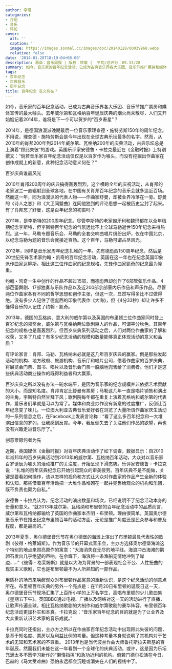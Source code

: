 ```yaml
---
author: 李瑾
categories:
- 介绍
- 音乐
- 评论
cover:
  alt: ''
  caption: ''
  image: https://images.soomal.cc/images/doc/20140128/00039968.webp
  relative: false
date: '2014-01-28T18:19:04+08:00'
description: 源自：音乐周报 | 版权：转载 |  平均/总评分：09.33/28
summary: 如今，音乐家的百年纪念活动，已成为古典音乐界各大乐团、音乐节推广票房和媒体宣传的最大噱头。去年威尔第和瓦格纳百年诞辰庆典的烟火尚未散尽，人们又开始惦记着2014年，谁将是下一个可以贺岁的“百岁寿星”？
tags:
- 百年纪念
- 古典音乐
- 周年纪念
title: 百年纪念 意义何在？
---
```


如今，音乐家的百年纪念活动，已成为古典音乐界各大乐团、音乐节推广票房和媒体宣传的最大噱头。去年威尔第和瓦格纳百年诞辰庆典的烟火尚未散尽，人们又开始惦记着2014年，谁将是下一个可以贺岁的“百岁寿星”？

2014年，是德国浪漫派晚期最后一位音乐家理查德・施特劳斯150年的周年纪念。不用说，理查德・施特劳斯会是今年出现在全球古典乐坛最多的名字。然而，从2010年的肖邦200年到2014年威尔第、瓦格纳200年的庆典活动，古典乐坛总是上演着“顾此失彼”的游戏。英国乐评家安德鲁・卡拉克最近在《金融时报》上特别撰文：“倘若音乐家百年纪念活动仅仅是以百岁作为噱头，而没有挖掘出作曲家在创作成就上的新意，此种纪念活动意义何在？”

百岁庆典谁最风光

2010年肖邦200周年的庆典搞得轰轰烈烈，这个横跨全年的庆祝活动，从肖邦的老家波兰一直辐射到全球各地，在中国有关肖邦百年纪念的音乐会就多达近百场。然而这一年，同为浪漫派的代表人物――作曲家舒曼，却被业界冷落在一旁。舒曼的《诗人之恋》和《大卫同盟曲》连同他独到的评论思想一起被历史尘封了起来。有了肖邦忘了舒曼，这是百年纪念的初衷吗？

2011年，是李斯特的200周年纪念。尽管李斯特的老家匈牙利和魏玛都在以全年档期纪念李斯特，但李斯特百年纪念的气氛远比不上全球马勒逝世150年纪念来得热烈。这一年，马勒专题音乐会、马勒的全套交响曲唱片纷纷出炉，仅在中国北京，以纪念马勒为题的音乐会就接近百场。这个百年，马勒可谓占尽风光。

2012年，同样是音乐家周年纪念扎堆的一年。先有德彪西150周年纪念，然后是20世纪先锋艺术家约翰・凯奇的百年纪念活动，英国在这一年也在纪念英国印象派作曲家达柳斯。相比这三位作曲家的纪念规格，先锋作曲家凯奇的纪念最为隆重。 

约翰・凯奇一生中创作的作品不超过15部，而德彪西却创作了6部管弦乐作品、4部芭蕾舞剧、17部独奏与乐队作品以及近200部余部室内乐作品和声乐作品。尽管两位作曲家各有不同的哲学思想和创作主张，但这一次，显然写得多比不过做得绝。没有多少人记住了德彪西的印象代表作《大海》，但《4分33秒》却让许多不懂得音乐的人记住了约翰・凯奇。

2013年，德国的瓦格纳、意大利的威尔第以及英国的布里顿三位作曲家同时登上百岁纪念的领奖台，威尔第与瓦格纳两位歌剧巨人的作品，可谓平分秋色，其百年纪念的规格也是轰轰烈烈。但百岁庆典系列活动之后，人们对两位作曲家的了解和收获，又多了几成？有多少纪念活动的规模和数量能够真正体现活动的意义和品质？

有评论家言：肖邦、马勒、瓦格纳未必就是这几年百岁庆典的赢家。倒是那些发起活动的机构、地方政府、旅游机构、音乐厅和唱片公司，借着作曲家的百岁庆典，将展览会门票、图书、唱片以及音乐会门票一股脑地兜售给了消费者。他们才是这些庆典活动商业操作的既得利益者和大赢家。

百岁庆典之所以没有办法一碗水端平，是因为音乐家的纪念规模并非依据艺术贡献的大小，而是知名度。肖邦肯定比舒曼有票房；马勒这几年一直是唱片销售和演出的主角，李斯特自然甘拜下风；歌剧院每年都在重复上演着瓦格纳和威尔第的代表作，爱乐者们早就是习以为常了。媒体和商业炒作没有新意的过度推广，反倒让百年纪念变了味儿。一位澳大利亚古典音乐爱好者在浏览了大量所谓作曲家庆生活动的一系列信息之后，在Facebook上发表言论称：“看了这么多百年纪念和一大堆演出信息的罗列，让我感到反胃。今年，我反倒失去了关注他们作品的欲望，再也没有兴趣走进音乐厅了。”

创意票房何者为先

近期，英国媒体《金融时报》对百年庆典活动作了如下调查，数据显示：自2010年肖邦年的百岁庆典活动到2013年的威尔第、瓦格纳百年活动，大众对以音乐家百岁诞辰为噱头的活动推广的关注度，开始呈现下滑态势。乐评家安德鲁・卡拉克说：“扎堆的百年庆典纪念已开始引起观众的审美疲劳。百年庆典不是不能做，关键是要看如何操作，该以怎样的视角和方式让大众对作曲家的作品产生全新的体验和认知。那些借着百年活动把一大堆作品堆砌在一起并兜售给观众的机构和乐团，既不负责也颇为自私。”

安德鲁・卡拉克认为，纪念活动的演出数量和场次，已经说明不了纪念活动本身的份量和意义。“就2013年威尔第、瓦格纳和布里顿的百年纪念活动中的品质而言，威尔第和瓦格纳都输给了英国的作曲家本杰明・布里顿。理由很简单，英国奥尔德堡音乐节在推出纪念布里顿百年的活动方面，无论是推广角度还是民众参与和普及程度，都是最高的。”

2013年夏季，奥尔德堡音乐节在奥尔德堡的海滩上演出了布里顿最具代表性的歌剧《彼得・格莱姆斯》。作为音乐节的开幕式音乐会，主办方选择奥尔德堡海滩这个特别的地点来照亮原作的寓意：“大海消失在无尽的地平线。海浪冲击海滩的鹅卵石发出几乎绝望的声响。在余辉下，海浪将一条渔船无情地冲到了岸边……”《彼得・格莱姆斯》就是以大海为背景的一部表现社会不公、人性扭曲的现实主义歌剧，它也是布里顿最不为人所熟知的一部作品。

用质朴的场景来唤醒观众对布里顿作品寓意的重新认识，是这个纪念活动的创意点所在。布里顿百年庆典的另外一个亮点是：在11月20日布里顿的诞辰日这一天，奥尔德堡音乐节现场汇集了上百所小学的上万名学生，高唱布里顿的少儿歌曲集《星期五下午》。英国BBC通过电视、广播以及网络对这一天的活动进行了直播，让歌声传遍全球。相比瓦格纳歌剧的大制作和威尔第歌剧的豪华阵容，布里顿百年纪念活动更加朴实和本真。卡拉克说：“音乐家百年纪念的目的就是为了让业界及大众重新认识艺术家的音乐成就。”

卡拉克同时还指出，主办方之所以在作曲家百年纪念活动中出现顾此失彼的问题，是基于知名度、票房以及利益比例的考量。但这种考量本身就说明了其机构对于艺术的无知和艺术家的不尊重。
2013年也是当代波兰作曲大师鲁托斯拉夫斯基的百年诞辰。然而我们未能在这一年看到一个全球化的庆典活动。或许，这是因为乐坛充满太多不愿学习新作的“懒惰指挥”和急功近利的机构。倘若门德尔松活在今日，巴赫的《马太受难曲》恐怕永远都会沉睡或消失在人们的视线中了。